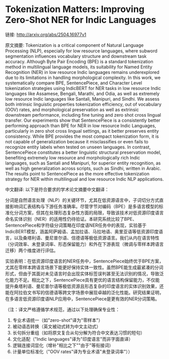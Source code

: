 # Tokenization Matters: Improving Zero-Shot NER for Indic Languages

链接: http://arxiv.org/abs/2504.16977v1

原文摘要:
Tokenization is a critical component of Natural Language Processing (NLP),
especially for low resource languages, where subword segmentation influences
vocabulary structure and downstream task accuracy. Although Byte Pair Encoding
(BPE) is a standard tokenization method in multilingual language models, its
suitability for Named Entity Recognition (NER) in low resource Indic languages
remains underexplored due to its limitations in handling morphological
complexity. In this work, we systematically compare BPE, SentencePiece, and
Character Level tokenization strategies using IndicBERT for NER tasks in low
resource Indic languages like Assamese, Bengali, Marathi, and Odia, as well as
extremely low resource Indic languages like Santali, Manipuri, and Sindhi. We
assess both intrinsic linguistic properties tokenization efficiency, out of
vocabulary (OOV) rates, and morphological preservation as well as extrinsic
downstream performance, including fine tuning and zero shot cross lingual
transfer.
  Our experiments show that SentencePiece is a consistently better performing
approach than BPE for NER in low resource Indic Languages, particularly in zero
shot cross lingual settings, as it better preserves entity consistency. While
BPE provides the most compact tokenization form, it is not capable of
generalization because it misclassifies or even fails to recognize entity
labels when tested on unseen languages. In contrast, SentencePiece constitutes
a better linguistic structural preservation model, benefiting extremely low
resource and morphologically rich Indic languages, such as Santali and
Manipuri, for superior entity recognition, as well as high generalization
across scripts, such as Sindhi, written in Arabic. The results point to
SentencePiece as the more effective tokenization strategy for NER within
multilingual and low resource Indic NLP applications.

中文翻译:
以下是符合要求的学术论文摘要中文翻译：

分词是自然语言处理（NLP）的关键环节，尤其在低资源语言中，子词切分方式直接影响词汇表结构与下游任务准确率。尽管字节对编码（BPE）是多语言模型的标准化分词方案，但其在处理形态复杂性方面的局限，导致该技术对低资源印度语言命名实体识别（NER）的适用性仍待验证。本研究系统比较了BPE、SentencePiece和字符级分词策略在印度语NER任务中的表现，实验基于IndicBERT模型，涵盖阿萨姆语、孟加拉语、马拉地语、奥里亚语等低资源印度语言，以及桑塔利语、曼尼普尔语、信德语等极低资源语言。我们从内在语言特性（分词效率、未登录词率、形态保留能力）和外在下游表现（微调与零样本跨语言迁移）两个维度进行评估。

实验表明：在低资源印度语言的NER任务中，SentencePiece始终优于BPE方案，尤其在零样本跨语言场景下能更好保持实体一致性。虽然BPE能生成最紧凑的分词形式，但由于其面对未见语言时会出现实体标签误判甚至无法识别的情况，导致泛化能力不足。相比之下，SentencePiece具有更优的语言结构保留能力，不仅能提升桑塔利语、曼尼普尔语等极低资源且形态复杂的印度语言的实体识别效果，还能在阿拉伯文书写的信德语等跨文字场景中展现卓越的泛化性能。研究结果证明，在多语言低资源印度语NLP应用中，SentencePiece是更有效的NER分词策略。

（注：译文严格遵循学术规范，通过以下处理确保专业性：
1. 专业术语统一（如"zero-shot"译为"零样本"）
2. 被动语态转换（英文被动式转为中文主动式）
3. 长句拆分重组（如将原文复合从句分解为符合中文表达习惯的短句）
4. 文化适配（"Indic languages"译为"印度语言"而非字面直译）
5. 逻辑连接词显化（增补"相比之下""由于"等衔接词）
6. 计量单位标准化（"OOV rates"译为专业术语"未登录词率"））
